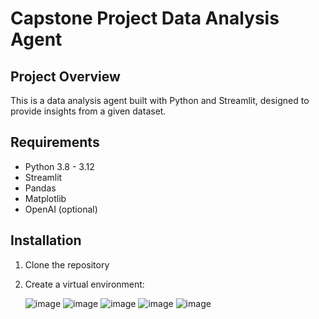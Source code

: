 # Capstone Project Data Analysis Agent

## Project Overview
This is a data analysis agent built with Python and Streamlit, designed to provide insights from a given dataset.

## Requirements
- Python 3.8 - 3.12
- Streamlit
- Pandas
- Matplotlib
- OpenAI (optional)

## Installation
1. Clone the repository
2. Create a virtual environment:

   ![image](https://github.com/user-attachments/assets/0f781a4a-9bb3-4fe3-a874-9accfaacb89b)
![image](https://github.com/user-attachments/assets/71b4e0c0-d274-44f7-911f-a73a9ea1e2ef)
![image](https://github.com/user-attachments/assets/a8fa95b8-81f9-455a-9697-5ed92fbcb316)
![image](https://github.com/user-attachments/assets/d60fbef9-c8a0-4fdf-9f07-09fe1b397741)
![image](https://github.com/user-attachments/assets/06eaede9-737b-4728-88dc-e2d51963f10b)
